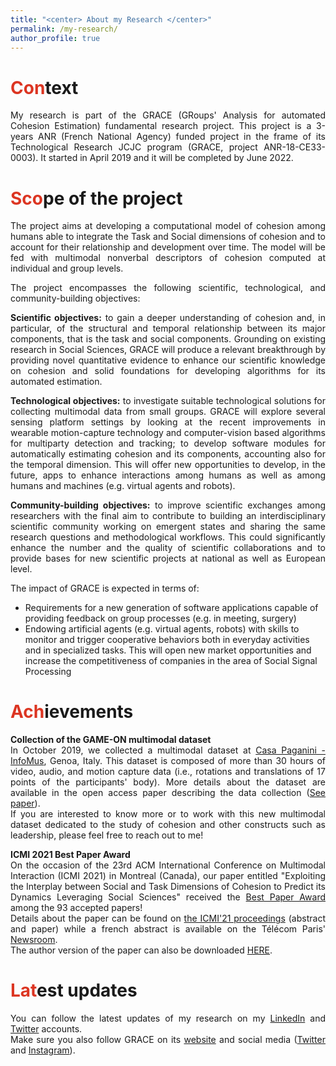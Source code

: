```yaml
---
title: "<center> About my Research </center>"
permalink: /my-research/
author_profile: true
---
```

<span style="color: #DC3522">Con</span>text
======
<p align="justify">My research is part of the GRACE (GRoups' Analysis for automated Cohesion Estimation) fundamental research project. This project is a 3-years ANR (French National Agency) funded project in the frame of its Technological Research JCJC program (GRACE, project ANR-18-CE33-0003). It started in April 2019 and it will be completed by June 2022.</p>


<span style="color: #DC3522">Sco</span>pe of the project
======
<p align="justify">The project aims at developing a computational model of cohesion among humans able to integrate the Task and Social dimensions of cohesion and to account for their relationship and development over time. The model will be fed with multimodal nonverbal descriptors of cohesion computed at individual and group levels.</p>

<p align="justify">The project encompasses the following scientific, technological, and community-building objectives:</p>

<p align="justify"><b>Scientific objectives:</b> to gain a deeper understanding of cohesion and, in particular, of the structural and temporal relationship between its major components, that is the task and social components. Grounding on existing research in Social Sciences, GRACE will produce a relevant breakthrough by providing novel quantitative evidence to enhance our scientific knowledge on cohesion and solid foundations for developing algorithms for its automated estimation.</p>

<p align="justify"><b>Technological objectives:</b> to investigate suitable technological solutions for collecting multimodal data from small groups. GRACE will explore several sensing platform settings by looking at the recent improvements in wearable motion-capture technology and computer-vision based algorithms for multiparty detection and tracking; to develop software modules for automatically estimating cohesion and its components, accounting also for the temporal dimension. This will offer new opportunities to develop, in the future, apps to enhance interactions among humans as well as among humans and machines (e.g. virtual agents and robots).</p>

<p align="justify"><b>Community-building objectives:</b> to improve scientific exchanges among researchers with the final aim to contribute to building an interdisciplinary scientific community working on emergent states and sharing the same research questions and methodological workflows. This could significantly enhance the number and the quality of scientific collaborations and to provide bases for new scientific projects at national as well as European level.</p>

<p align="justify">The impact of GRACE is expected in terms of:
  <ul>
    <li>Requirements for a new generation of software applications capable of providing feedback on group processes (e.g. in meeting, surgery)</li>
    <li>Endowing artificial agents (e.g. virtual agents, robots) with skills to monitor and trigger cooperative behaviors both in everyday activities and in specialized tasks. This will open new market opportunities and increase the competitiveness of companies in the area of Social Signal Processing</li>
  </ul> 
</p>

<span style="color: #DC3522">Ach</span>ievements
====== 
<p align="justify"><b>Collection of the GAME-ON multimodal dataset</b><br>
In October 2019, we collected a multimodal dataset at <a href="http://www.infomus.org/index_eng.php" target="_blank">Casa Paganini - InfoMus</a>, Genoa, Italy. This dataset is composed of more than 30 hours of video, audio, and motion capture data (i.e., rotations and translations of 17 points of the participants' body). More details about the dataset are available in the open access paper describing the data collection (<a href="https://ieeexplore.ieee.org/document/9127943" target="_blank">See paper</a>).<br>
If you are interested to know more or to work with this new multimodal dataset dedicated to the study of cohesion and other constructs such as leadership, please feel free to reach out to me!
</p>

<p align="justify"><b>ICMI 2021 Best Paper Award</b><br>
On the occasion of the 23rd ACM International Conference on Multimodal Interaction (ICMI 2021) in Montreal (Canada), our paper entitled "Exploiting the Interplay between Social and Task Dimensions of Cohesion to Predict its Dynamics Leveraging Social Sciences" received the <a href="https://lucienmaman.github.io/files/best_paper_award_icmi2021.pdf" target="_blank">Best Paper Award</a> among the 93 accepted papers!<br>
Details about the paper can be found on <a href="https://doi.org/10.1145/3462244.3479940" target="_blank">the ICMI'21 proceedings</a> (abstract and paper) while a french abstract is available on the Télécom Paris' <a href="https://www.telecom-paris.fr/interaction-multimodale-humain-machine-prix-meilleur-article" target="_blank">Newsroom</a>. <br>
The author version of the paper can also be downloaded <a href="https://lucienmaman.github.io/files/ICMI2021_nocop.pdf" target="_blank">HERE</a>.
</p>

<span style="color: #DC3522">Lat</span>est updates
======
<p align="justify">You can follow the latest updates of my research on my <a href="https://www.linkedin.com/in/lucien-maman/" target="_blank">LinkedIn</a> and <a href="https://twitter.com/LucienMaman09" target="_blank">Twitter</a> accounts.<br>
Make sure you also follow GRACE on its <a href="https://grace.wp.imt.fr/" target="_blank">website</a> and social media (<a href="https://twitter.com/Grace__Project" target="_blank">Twitter</a> and <a href="https://www.instagram.com/grace__project" target="_blank">Instagram</a>).</p>
